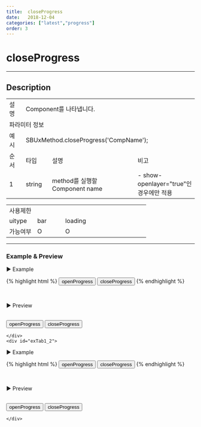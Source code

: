 ```yaml
---
title:  closeProgress
date:   2018-12-04
categories: ["latest","progress"]
order: 3
---
```


closeProgress
===

---

## Description

<table style="width:100%">
    <colgroup>
        <col width="10%"/>
        <col width="15%"/>
        <col width="55%"/>
        <col width="20%"/>
    </colgroup>
    <tr>
        <td class="tdTitle tdBg">설명</td>
        <td colspan="3">Component를 나타냅니다.</td>
    </tr>
    <tr>
        <td class="tdTitle tdCenter tdBg" colspan="4">파라미터 정보</td>
    </tr>
    <tr>
        <td class="tdTitle tdCenter tdBg">예시</td>
        <td colspan="3">SBUxMethod.closeProgress('CompName');</td>
    </tr>
    <tr>
        <td class="tdTitle tdCenter tdBg">순서</td>
        <td class="tdTitle tdCenter tdBg">타입</td>
        <td class="tdTitle tdCenter tdBg">설명</td>
        <td class="tdTitle tdCenter tdBg">비고</td>
    </tr>
    <tr>
        <td class="tdCenter">1</td>
        <td class="tdCenter">string</td>
        <td>method를 실행할 Component name</td>
        <td>- show-openlayer="true"인 경우에만 적용</td>
    </tr>
</table>
<table style="width:100%">
    <colgroup>
        <col width="20%"/>
        <col width="20%"/>
        <col width="20%"/>
        <col width="20%"/>
        <col width="20%"/>
    </colgroup>
    <tr>
        <td class="tdTitle tdBg tdCenter" colspan="5">사용제한</td>
    </tr>
    <tr>
        <td class="tdTitle tdBg">uitype</td>
        <td class="tdCenter">bar</td>
        <td class="tdCenter">loading</td>
        <td></td>
        <td></td>
    </tr>
    <tr>
        <td class="tdTitle tdBg">가능여부</td>
        <td class="tdBlue tdCenter">O</td>
        <td class="tdBlue tdCenter">O</td>
        <td></td>
        <td></td>
    </tr>
</table>

---
### Example & Preview

<sbux-tabs id="exTab1" name="exTab1" uitype="normal" title-target-id-array="exTab1_1^exTab1_2" title-text-array="bar^loading">
</sbux-tabs>
<div class="tab-content">
    <div id="exTab1_1">

▶ Example

{% highlight html %}
<input type="button" value="openProgress" onclick="SBUxMethod.openProgress('sbTagNm1');">
<input type="button" value="closeProgress" onclick="SBUxMethod.closeProgress('sbTagNm1');">
<sbux-progress id="sbIdx1" name="sbTagNm1" uitype="bar" show-openlayer="true" is-modal="false">
    <progress-bar>
        <bar valuenow="20"></bar>
    </progress-bar>
</sbux-progress>
{% endhighlight %}

<br>

▶ Preview

<br>
<input type="button" value="openProgress" onclick="SBUxMethod.openProgress('sbTagNm1');">
<input type="button" value="closeProgress" onclick="SBUxMethod.closeProgress('sbTagNm1');">
<sbux-progress id="sbIdx1" name="sbTagNm1" uitype="bar" show-openlayer="true" is-modal="false">
    <progress-bar>
        <bar valuenow="20"></bar>
    </progress-bar>
</sbux-progress>

    </div>
    <div id="exTab1_2">

▶ Example

{% highlight html %}
<input type="button" value="openProgress" onclick="SBUxMethod.openProgress('sbTagNm2');">
<input type="button" value="closeProgress" onclick="SBUxMethod.closeProgress('sbTagNm2');">
<sbux-progress id="sbIdx2" name="sbTagNm2" uitype="loading" show-openlayer="true" is-modal="false"></sbux-progress>
{% endhighlight %}

<br>

▶ Preview

<br>
<input type="button" value="openProgress" onclick="SBUxMethod.openProgress('sbTagNm2');">
<input type="button" value="closeProgress" onclick="SBUxMethod.closeProgress('sbTagNm2');">
<sbux-progress id="sbIdx2" name="sbTagNm2" uitype="loading" show-openlayer="true" is-modal="false"></sbux-progress>

    </div>
</div>
